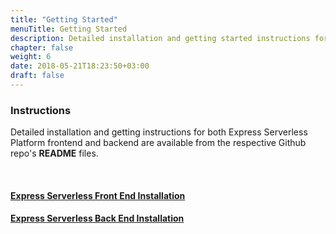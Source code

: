 ```yaml
---
title: "Getting Started"
menuTitle: Getting Started
description: Detailed installation and getting started instructions for both Express Serverless Platform frontend and backend
chapter: false
weight: 6
date: 2018-05-21T18:23:50+03:00
draft: false
---
```


### Instructions

Detailed installation and getting instructions for both Express Serverless Platform frontend and backend are available from the 
respective Github repo's <strong>README</strong> files.

&nbsp;

#### <a href="https://github.com/LunchBadger/lunchbadger-ui/blob/master/README.md" target="_blank">Express Serverless Front End Installation</a>

#### <a href="https://github.com/LunchBadger/helm-charts/blob/master/README.md" target="_blank">Express Serverless Back End Installation</a>
